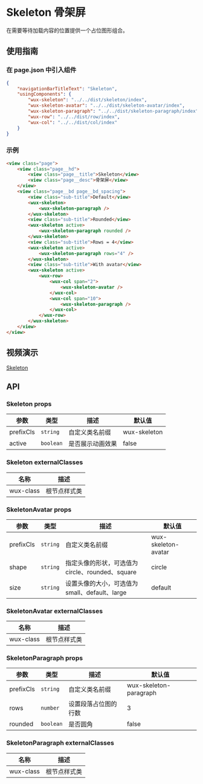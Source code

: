 # Skeleton 骨架屏

在需要等待加载内容的位置提供一个占位图形组合。

## 使用指南

### 在 page.json 中引入组件

```json
{
    "navigationBarTitleText": "Skeleton",
    "usingComponents": {
        "wux-skeleton": "../../dist/skeleton/index",
        "wux-skeleton-avatar": "../../dist/skeleton-avatar/index",
        "wux-skeleton-paragraph": "../../dist/skeleton-paragraph/index",
        "wux-row": "../../dist/row/index",
        "wux-col": "../../dist/col/index"
    }
}
```

### 示例

```html
<view class="page">
    <view class="page__hd">
        <view class="page__title">Skeleton</view>
        <view class="page__desc">骨架屏</view>
    </view>
    <view class="page__bd page__bd_spacing">
        <view class="sub-title">Default</view>
        <wux-skeleton>
            <wux-skeleton-paragraph />
        </wux-skeleton>
        <view class="sub-title">Rounded</view>
        <wux-skeleton active>
            <wux-skeleton-paragraph rounded />
        </wux-skeleton>
        <view class="sub-title">Rows = 4</view>
        <wux-skeleton active>
            <wux-skeleton-paragraph rows="4" />
        </wux-skeleton>
        <view class="sub-title">With avatar</view>
        <wux-skeleton active>
            <wux-row>
                <wux-col span="2">
                    <wux-skeleton-avatar />
                </wux-col>
                <wux-col span="10">
                    <wux-skeleton-paragraph />
                </wux-col>
            </wux-row>
        </wux-skeleton>
    </view>
</view>
```

## 视频演示

[Skeleton](./_media/skeleton.mp4 ':include :type=iframe width=375px height=667px')

## API

### Skeleton props

| 参数 | 类型 | 描述 | 默认值 |
| --- | --- | --- | --- |
| prefixCls | <code>string</code> | 自定义类名前缀 | wux-skeleton |
| active | <code>boolean</code> | 是否展示动画效果 | false |

### Skeleton externalClasses

| 名称 | 描述 |
| --- | --- |
| wux-class | 根节点样式类 |

### SkeletonAvatar props

| 参数 | 类型 | 描述 | 默认值 |
| --- | --- | --- | --- |
| prefixCls | <code>string</code> | 自定义类名前缀 | wux-skeleton-avatar |
| shape | <code>string</code> | 指定头像的形状，可选值为 circle、rounded、square | circle |
| size | <code>string</code> | 设置头像的大小，可选值为 small、default、large | default |

### SkeletonAvatar externalClasses

| 名称 | 描述 |
| --- | --- |
| wux-class | 根节点样式类 |

### SkeletonParagraph props

| 参数 | 类型 | 描述 | 默认值 |
| --- | --- | --- | --- |
| prefixCls | <code>string</code> | 自定义类名前缀 | wux-skeleton-paragraph |
| rows | <code>number</code> | 设置段落占位图的行数 | 3 |
| rounded | <code>boolean</code> | 是否圆角 | false |

### SkeletonParagraph externalClasses

| 名称 | 描述 |
| --- | --- |
| wux-class | 根节点样式类 |